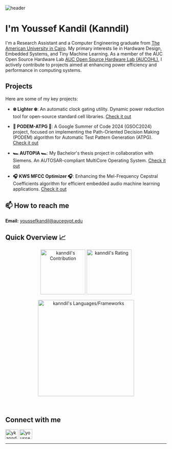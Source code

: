 ![header](https://capsule-render.vercel.app/api?type=waving&color=gradient&height=280&section=header&text=Hi%20there%20%F0%9F%91%8B&fontSize=90)

# I'm Youssef Kandil (Kanndil)
<!--
A Research Assistant and a Computer Engineering student at the [American University in Cairo](https://aucegypt.edu). My main fields of interest are hardware and embedded systems, and I am currently a member of the [AUC Open Source Hardware Lab (AUCOHL)](https://github.com/AUCOHL). Also  as a machine/deep learning enthusiast, I'm particularly interested in the fields of object detection, image segmentation, and reinforcement learning. 
-->



I'm a Research Assistant and a Computer Engineering graduate from [The American University in Cairo](https://aucegypt.edu). My primary interests lie in Hardware Design, Embedded Systems, and Tiny Machine Learning. As a member of the AUC Open Source Hardware Lab [AUC Open Source Hardware Lab (AUCOHL)](https://github.com/AUCOHL), I actively contribute to projects aimed at enhancing power efficiency and performance in computing systems.
## Projects
Here are some of my key projects:


- **❄️ Lighter ❄️**: An automatic clock gating utility. Dynamic power reduction tool for open-source standard cell libraries. [Check it out](https://github.com/AUCOHL/Lighter)

- **🧪 PODEM-ATPG 🧪**: A Google Summer of Code 2024 (GSOC2024) project, focused on implementing the Path-Oriented Decision Making (PODEM) algorithm for Automatic Test Pattern Generation (ATPG). [Check it out](https://github.com/kanndil/PODEM-ATPG)

- **🏎️ AUTOPIA 🏎️**: My Bachelor's thesis project in collaboration with Siemens. An AUTOSAR-compliant MultiCore Operating System. [Check it out](https://github.com/AUTOPIA-OS)


- **🎧 KWS MFCC Optimizer 🎧**: Enhancing the Mel-Frequency Cepstral Coefficients algorithm for efficient embedded audio machine learning applications. [Check it out](https://github.com/kanndil/mfcc_optimization)


## 📫 How to reach me
**Email:** youssefkandil@aucegypt.edu

<h2 align="left">Quick Overview 📈</h2>
<p align = "center">
  <img src = "https://github-readme-stats.vercel.app/api?username=kanndil&show_icons=true&theme=transparent" alt = "kanndil's Contribution" height = 140 >
  <img src = "https://github-readme-streak-stats.herokuapp.com?user=kanndil&count_private=true&theme=transparent" alt = "kanndil's Rating" height = 140 >
</p>
<p align = "center">
 <img src = "https://github-readme-stats.vercel.app/api/top-langs?username=kanndil&count_private=true&locale=en&langs_count=5&h&theme=transparent" alt = "kanndil's Languages/Frameworks" width = 300 />
</p>

<br />

<!--## GitHub Stats
<p>&nbsp;<img src="https://github-readme-stats.vercel.app/api?username=kanndil&show_icons=true&locale=en" alt="kanndil" /></p>

## GitHub Streak
<p><img src="https://github-readme-streak-stats.herokuapp.com/?user=kanndil&" alt="kanndil" /></p>-->

## Connect with me
<p align="left">
<a href="https://twitter.com/ykanndil" target="blank"><img align="center" src="https://raw.githubusercontent.com/rahuldkjain/github-profile-readme-generator/master/src/images/icons/Social/twitter.svg" alt="ykanndil" height="30" width="40" /></a>
<a href="https://linkedin.com/in/youssef-kandil-195638216" target="blank"><img align="center" src="https://raw.githubusercontent.com/rahuldkjain/github-profile-readme-generator/master/src/images/icons/Social/linked-in-alt.svg" alt="youssef-kandil-195638216" height="30" width="40" /></a>
</p>

---

